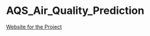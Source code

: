 # AQS_Air_Quality_Prediction

[Website for the Project](https://sanjaymythili2002.wixsite.com/dhsash)

